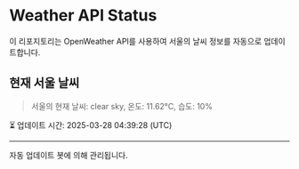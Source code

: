 
# Weather API Status

이 리포지토리는 OpenWeather API를 사용하여 서울의 날씨 정보를 자동으로 업데이트합니다.

## 현재 서울 날씨
> 서울의 현재 날씨: clear sky, 온도: 11.62°C, 습도: 10%

⏳ 업데이트 시간: 2025-03-28 04:39:28 (UTC)

---
자동 업데이트 봇에 의해 관리됩니다.
